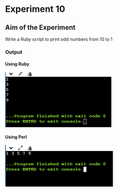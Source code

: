 # Experiment 10

## Aim of the Experiment
Write a Ruby script to print odd numbers from 10 to 1

### Output
#### Using Ruby
![output](exp6_Ruby.png)

#### Using Perl
![output](exp6_Perl.png)


